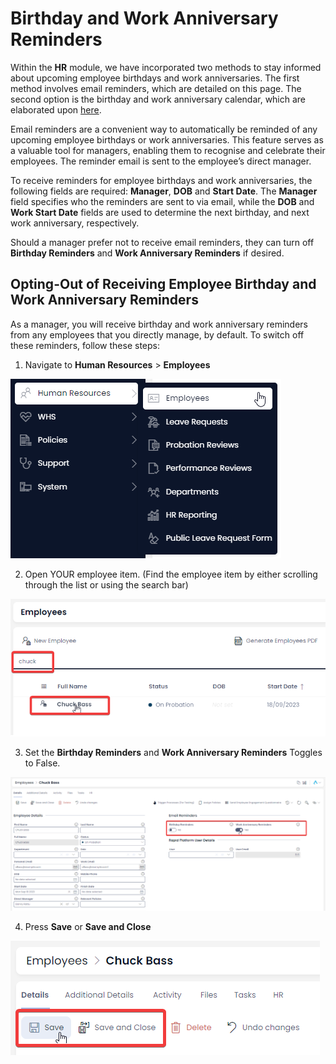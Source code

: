 # Birthday and Work Anniversary Reminders

Within the **HR** module, we have incorporated two methods to stay informed about upcoming employee birthdays and work anniversaries. The first method involves email reminders, which are detailed on this page. The second option is the birthday and work anniversary calendar, which are elaborated upon [here](<docs\Rapid\2-Rapid Standard\6-Human Resources\HR Reporting\using-the-hr-calendar\using-the-hr-calendar.md>).

Email reminders are a convenient way to automatically be reminded of any upcoming employee birthdays or work anniversaries. This feature serves as a valuable tool for managers, enabling them to recognise and celebrate their employees. The reminder email is sent to the employee’s direct manager.

To receive reminders for employee birthdays and work anniversaries, the following fields are required: **Manager**, **DOB** and **Start Date**. The **Manager** field specifies who the reminders are sent to via email, while the **DOB** and **Work Start Date** fields are used to determine the next birthday, and next work anniversary, respectively.

Should a manager prefer not to receive email reminders, they can turn off **Birthday Reminders** and **Work Anniversary Reminders** if desired.

## Opting-Out of Receiving Employee Birthday and Work Anniversary Reminders

As a manager, you will receive birthday and work anniversary reminders from any employees that you directly manage, by default. To switch off these reminders, follow these steps:

1. Navigate to **Human Resources** &gt; **Employees** 

![This screenshot demonstrates where the Employee menu is located. A red box surrounds the menu buttons "Human Resources" and then "Employees" in the menu sidebar.](<../Employee Menu Location.png>)

2. Open YOUR employee item. (Find the employee item by either scrolling through the list or using the search bar)  

![This screenshot demonstrates how to find a specific employee. The screenshot is annotated with two red boxes. The upper red box demonstrates how you can type the name of an Employee into the search bar to find their item. The second red box shows that the searched item has appeared in the table.](<../Finding a specific employee.png>)

3. Set the **Birthday Reminders** and **Work Anniversary Reminders** Toggles to False.  

![A screenshot demonstrating how to turn off Birthday Reminders and Work Anniversary Reminders for employees. The screenshot is annotated with a red box, which depicts the user setting the boolean fields to false.](<Enabling anniversy reminders.png>)

4. Press **Save** or **Save and Close** 

![A screenshot that depicts how to save an employee item. A "Save" button with a grey floppy disc icon appears in the tab strip. Beside it is a "Save and Close" button.](<Saving the employee.png>)
